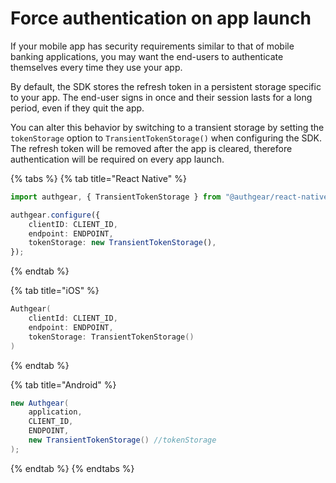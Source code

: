 # Force authentication on app launch

If your mobile app has security requirements similar to that of mobile banking applications, you may want the end-users to authenticate themselves every time they use your app.

By default, the SDK stores the refresh token in a persistent storage specific to your app. The end-user signs in once and their session lasts for a long period, even if they quit the app.

You can alter this behavior by switching to a transient storage by setting the `tokenStorage` option to `TransientTokenStorage()` when configuring the SDK. The refresh token will be removed after the app is cleared, therefore authentication will be required on every app launch.

{% tabs %}
{% tab title="React Native" %}
```typescript
import authgear, { TransientTokenStorage } from "@authgear/react-native";

authgear.configure({
    clientID: CLIENT_ID,
    endpoint: ENDPOINT,
    tokenStorage: new TransientTokenStorage(),
});
```
{% endtab %}

{% tab title="iOS" %}
```swift
Authgear(
    clientId: CLIENT_ID,
    endpoint: ENDPOINT,
    tokenStorage: TransientTokenStorage()
)
```
{% endtab %}

{% tab title="Android" %}
```java
new Authgear(
    application,
    CLIENT_ID,
    ENDPOINT,
    new TransientTokenStorage() //tokenStorage
);
```
{% endtab %}
{% endtabs %}

